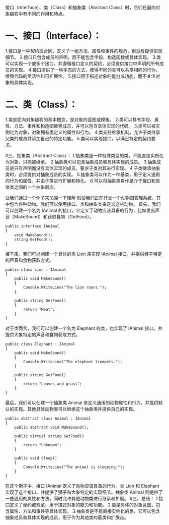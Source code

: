 接口（Interface）、类（Class）和抽象类（Abstract Class）时，它们在面向对象编程中有不同的作用和特点。
# 一、接口（Interface）：
1.接口是一种契约或合同，定义了一组方法、属性和事件的规范，但没有提供实现细节。
2.接口只包含成员的声明，而不能包含字段、构造函数或具体实现。
3.类可以实现一个或多个接口，并遵循接口定义的契约，必须提供接口中声明的所有成员的实现。
4.接口提供了一种多态的方式，使得不同的类可以共享相同的行为，增强代码的灵活性和可扩展性。
5.接口用于描述对象的能力或功能，而不关注对象的具体实现。

# 二、类（Class）：
1.类是面向对象编程的基本概念，是对象的蓝图或模板。
2.类可以具有字段、属性、方法、事件和构造函数等成员，并可以包含具体实现的代码。
3.类可以被实例化为对象，对象拥有类定义的属性和行为。
4.类支持继承机制，允许子类继承父类的成员并添加自己的特定功能。
5.类可以实现接口，以满足特定的契约要求。

#三、抽象类（Abstract Class）：
1.抽象类是一种特殊类型的类，不能直接实例化为对象，只能被继承。
2.抽象类可以包含抽象成员和具体实现的成员。
3.抽象成员是只有声明而没有具体实现的成员，要求子类对其进行实现。
4.子类继承抽象类时，必须提供对抽象成员的实现。
5.抽象类可以作为一种基类，用于定义通用的行为和属性，并由子类进行扩展和特化。
6.可以将抽象类看作是介于接口和具体类之间的一个抽象层次。

让我们通过一个例子来加深一下理解
假设我们正在开发一个动物园管理系统，其中包含各种动物。我们可以使用接口、类和抽象类来定义这些动物。
首先，我们可以创建一个名为 IAnimal 的接口，它定义了动物应该具备的行为，比如发出声音（MakeSound）和获取食物（GetFood）。
```
public interface IAnimal
{
    void MakeSound();
    string GetFood();
}
```
接下来，我们可以创建一个具体的类 Lion 来实现 IAnimal 接口，并提供狮子特定的声音和食物获取方式。
```
public class Lion : IAnimal
{
    public void MakeSound()
    {
        Console.WriteLine("The lion roars.");
    }

    public string GetFood()
    {
        return "Meat";
    }
}
```

对于类而言，我们可以创建一个名为 Elephant 的类，也实现了 IAnimal 接口，并提供大象特定的声音和食物获取方式。

```
public class Elephant : IAnimal
{
    public void MakeSound()
    {
        Console.WriteLine("The elephant trumpets.");
    }

    public string GetFood()
    {
        return "Leaves and grass";
    }
}
```
最后，我们可以创建一个抽象类 Animal 来定义通用的动物属性和行为，并提供默认的实现。其他具体动物类可以继承这个抽象类并提供自己的实现。
```
public abstract class Animal : IAnimal
{
    public abstract void MakeSound();

    public virtual string GetFood()
    {
        return "Unknown";
    }

    public void Sleep()
    {
        Console.WriteLine("The animal is sleeping.");
    }
}
```
在这个例子中，接口 IAnimal 定义了动物应该具备的行为。类 Lion 和 Elephant 实现了这个接口，并提供了狮子和大象特定的实现细节。抽象类 Animal 则提供了一些通用的属性和方法，同时允许其他动物类进行继承和扩展。
#三、总结：
1.接口定义了契约或规范，用于描述对象的能力和功能。
2.类是具体的对象蓝图，包含属性、方法和事件等具体实现。
3.抽象类是不能直接实例化的类，它可以包含抽象成员和具体实现的成员，用于作为其他类的基类和扩展点。

